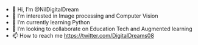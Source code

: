 - 👋 Hi, I’m @NilDigitalDream
- 👀 I’m interested in Image processing and Computer Vision
- 🌱 I’m currently learning Python
- 💞️ I’m looking to collaborate on Education Tech and Augmented learning
- 📫 How to reach me https://twitter.com/DigitalDreams08
<!---
NilDigitalDream/NilDigitalDream is a ✨ special ✨ repository because its `README.md` (this file) appears on your GitHub profile.
You can click the Preview link to take a look at your changes.
--->
